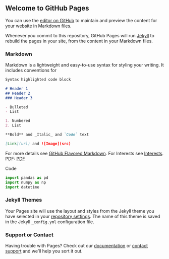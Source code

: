 ## Welcome to GitHub Pages

You can use the [editor on GitHub](https://github.com/sidhua11/hello-world/edit/master/README.md) to maintain and preview the content for your website in Markdown files.

Whenever you commit to this repository, GitHub Pages will run [Jekyll](https://jekyllrb.com/) to rebuild the pages in your site, from the content in your Markdown files.

### Markdown

Markdown is a lightweight and easy-to-use syntax for styling your writing. It includes conventions for

```markdown
Syntax highlighted code block

# Header 1
## Header 2
### Header 3

- Bulleted
- List

1. Numbered
2. List

**Bold** and _Italic_ and `Code` text

[Link](url) and ![Image](src)
```

For more details see [GitHub Flavored Markdown](https://guides.github.com/features/mastering-markdown/).
For Interests see [Interests](https://sidhua11.github.io/page_1/).
 PDF: [PDF](https://test/folder/SolutionsAssignment1.pdf)

Code

```Python Code
import pandas as pd
import numpy as np
import datetime
```

### Jekyll Themes

Your Pages site will use the layout and styles from the Jekyll theme you have selected in your [repository settings](https://github.com/sidhua11/hello-world/settings). The name of this theme is saved in the Jekyll `_config.yml` configuration file.

### Support or Contact

Having trouble with Pages? Check out our [documentation](https://help.github.com/categories/github-pages-basics/) or [contact support](https://github.com/contact) and we’ll help you sort it out.
